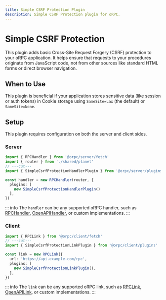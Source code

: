 ```yaml
---
title: Simple CSRF Protection Plugin
description: Simple CSRF Protection plugin for oRPC.
---
```


# Simple CSRF Protection

This plugin adds basic Cross-Site Request Forgery (CSRF) protection to your oRPC application. It helps ensure that requests to your procedures originate from JavaScript code, not from other sources like standard HTML forms or direct browser navigation.

## When to Use

This plugin is beneficial if your application stores sensitive data (like session or auth tokens) in Cookie storage using `SameSite=Lax` (the default) or `SameSite=None`.

## Setup

This plugin requires configuration on both the server and client sides.

### Server

```ts twoslash
import { RPCHandler } from '@orpc/server/fetch'
import { router } from './shared/planet'
// ---cut---
import { SimpleCsrfProtectionHandlerPlugin } from '@orpc/server/plugins'

const handler = new RPCHandler(router, {
  plugins: [
    new SimpleCsrfProtectionHandlerPlugin()
  ],
})
```

::: info
The `handler` can be any supported oRPC handler, such as [RPCHandler](/docs/rpc-handler), [OpenAPIHandler](/docs/openapi/openapi-handler), or custom implementations.
:::

### Client

```ts twoslash
import { RPCLink } from '@orpc/client/fetch'
// ---cut---
import { SimpleCsrfProtectionLinkPlugin } from '@orpc/client/plugins'

const link = new RPCLink({
  url: 'https://api.example.com/rpc',
  plugins: [
    new SimpleCsrfProtectionLinkPlugin(),
  ],
})
```

::: info
The `link` can be any supported oRPC link, such as [RPCLink](/docs/client/rpc-link), [OpenAPILink](/docs/openapi/client/openapi-link), or custom implementations.
:::
